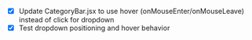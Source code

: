 - [x] Update CategoryBar.jsx to use hover (onMouseEnter/onMouseLeave) instead of click for dropdown
- [x] Test dropdown positioning and hover behavior
